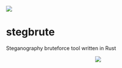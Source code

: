 ![](https://api.travis-ci.org/R4yGM/StegBrute.svg)
# stegbrute
Steganography bruteforce tool written in Rust

<p align="center">
  <img src="https://i.imgur.com/zGFolUt.png" />
</p>
